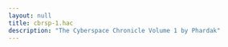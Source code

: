 ```yaml
---
layout: null
title: cbrsp-1.hac
description: "The Cyberspace Chronicle Volume 1 by Phardak"
---
```

